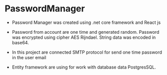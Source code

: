 # PasswordManager

- Password Manager was created using .net core framework and React js

- Password from account are one time and generated random. 
Password was encrypted using cipher AES Rijndael. 
String data was encoded in base64.

- In this project are connected SMTP protocol for send one time password in the user email

- Entity framework are using for work with database data PostgresSQL.
